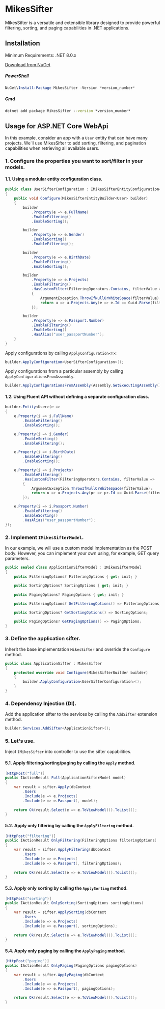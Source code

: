 # MikesSifter

MikesSifter is a versatile and extensible library designed to provide powerful filtering, sorting, and paging capabilities in .NET applications.

## Installation

Minimum Requirements: .NET 8.0.x

[Download from NuGet](https://www.nuget.org/packages/MikesSifter/)

##### PowerShell

```powershell
NuGet\Install-Package MikesSifter -Version *version_number*
```

##### Cmd

```cmd
dotnet add package MikesSifter --version *version_number*
```

## Usage for ASP.NET Core WebApi

In this example, consider an app with a `User` entity that can have many projects. We'll use MikesSifter to add sorting, filtering, and pagination capabilities when retrieving all available users.

### 1. Configure the properties you want to sort/filter in your models.

#### 1.1. Using a modular entity configuration class.

```csharp
public class UserSifterConfiguration : IMikesSifterEntityConfiguration<User>
{
    public void Configure(MikesSifterEntityBuilder<User> builder)
    {
        builder
            .Property(e => e.FullName)
            .EnableFiltering()
            .EnableSorting();

        builder
            .Property(e => e.Gender)
            .EnableSorting()
            .EnableFiltering();

        builder
            .Property(e => e.BirthDate)
            .EnableFiltering()
            .EnableSorting();

        builder
            .Property(e => e.Projects)
            .EnableFiltering()
            .HasCustomFilter(FilteringOperators.Contains, filterValue =>
            {
                ArgumentException.ThrowIfNullOrWhiteSpace(filterValue);
                return u => u.Projects.Any(e => e.Id == Guid.Parse(filterValue));
            });

        builder
            .Property(e => e.Passport.Number)
            .EnableFiltering()
            .EnableSorting()
            .HasAlias("user_passportNumber");
    }
}
```

Apply configurations by calling `ApplyConfiguration<T>`:

```csharp
builder.ApplyConfiguration<UserSifterConfiguration>();
```

Apply configurations from a particular assembly by calling `ApplyConfigurationsFromAssembly`:

```csharp
builder.ApplyConfigurationsFromAssembly(Assembly.GetExecutingAssembly());
```

#### 1.2. Using Fluent API without defining a separate configuration class.

```csharp
builder.Entity<User>(e =>
{
    e.Property(i => i.FullName)
        .EnableFiltering()
        .EnableSorting();

    e.Property(i => i.Gender)
        .EnableSorting()
        .EnableFiltering();

    e.Property(i => i.BirthDate)
        .EnableFiltering()
        .EnableSorting();

    e.Property(i => i.Projects)
        .EnableFiltering()
        .HasCustomFilter(FilteringOperators.Contains, filterValue =>
        {
            ArgumentException.ThrowIfNullOrWhiteSpace(filterValue);
            return u => u.Projects.Any(pr => pr.Id == Guid.Parse(filterValue));
        });

    e.Property(i => i.Passport.Number)
        .EnableFiltering()
        .EnableSorting()
        .HasAlias("user_passportNumber");
});
```

### 2. Implement `IMikesSifterModel`.

In our example, we will use a custom model implementation as the POST body. However, you can implement your own using, for example, GET query parameters.

```csharp
public sealed class ApplicationSifterModel : IMikesSifterModel
{
    public FilteringOptions? FilteringOptions { get; init; }
    
    public SortingOptions? SortingOptions { get; init; }
    
    public PagingOptions? PagingOptions { get; init; }

    public FilteringOptions? GetFilteringOptions() => FilteringOptions;

    public SortingOptions? GetSortingOptions() => SortingOptions;

    public PagingOptions? GetPagingOptions() => PagingOptions;
}
```

### 3. Define the application sifter.

Inherit the base implementation `MikesSifter` and override the `Configure` method.

```csharp
public class ApplicationSifter : MikesSifter
{
    protected override void Configure(MikesSifterBuilder builder)
    {
        builder.ApplyConfiguration<UserSifterConfiguration>();
    }
}
```

### 4. Dependency Injection (DI).

Add the application sifter to the services by calling the `AddSifter` extension method.

```csharp
builder.Services.AddSifter<ApplicationSifter>();
```

### 5. Let's use.

Inject `IMikesSifter` into controller to use the sifter capabilities.

#### 5.1. Apply filtering/sorting/paging by calling the `Apply` method.

```csharp
[HttpPost("full")]
public IActionResult Full(ApplicationSifterModel model)
{
    var result = sifter.Apply(dbContext
        .Users
        .Include(e => e.Projects)
        .Include(e => e.Passport), model);
    
    return Ok(result.Select(e => e.ToViewModel()).ToList());
}
```

#### 5.2. Apply only filtering by calling the `ApplyFiltering` method.

```csharp
[HttpPost("filtering")]
public IActionResult OnlyFiltering(FilteringOptions filteringOptions)
{
    var result = sifter.ApplyFiltering(dbContext
        .Users
        .Include(e => e.Projects)
        .Include(e => e.Passport), filteringOptions);
    
    return Ok(result.Select(e => e.ToViewModel()).ToList());
}
```

#### 5.3. Apply only sorting by calling the `ApplySorting` method.

```csharp
[HttpPost("sorting")]
public IActionResult OnlySorting(SortingOptions sortingOptions)
{
    var result = sifter.ApplySorting(dbContext
        .Users
        .Include(e => e.Projects)
        .Include(e => e.Passport), sortingOptions);
    
    return Ok(result.Select(e => e.ToViewModel()).ToList());
}
```

#### 5.4. Apply only paging by calling the `ApplyPaging` method.

```csharp
[HttpPost("paging")]
public IActionResult OnlyPaging(PagingOptions pagingOptions)
{
    var result = sifter.ApplyPaging(dbContext
        .Users
        .Include(e => e.Projects)
        .Include(e => e.Passport), pagingOptions);
    
    return Ok(result.Select(e => e.ToViewModel()).ToList());
}
```